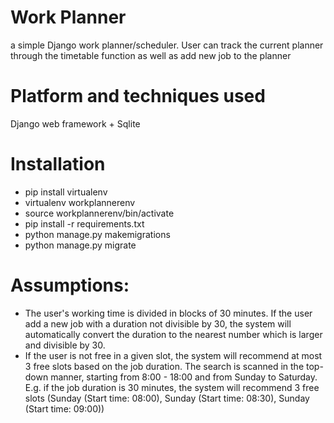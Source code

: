 # Work Planner
a simple Django work planner/scheduler. User can track the current planner through the timetable function as well as add new job to the planner

# Platform and techniques used
Django web framework + Sqlite

# Installation
* pip install virtualenv
* virtualenv workplannerenv
* source workplannerenv/bin/activate
* pip install -r requirements.txt
* python manage.py makemigrations
* python manage.py migrate

# Assumptions:
* The user's working time is divided in blocks of 30 minutes. If the user add a new job with a duration not divisible by 30, the system will automatically convert the duration to the nearest number which is larger and divisible by 30.
* If the user is not free in a given slot, the system will recommend at most 3 free slots based on the job duration. The search is scanned in the top-down manner, starting from 8:00 - 18:00 and from Sunday to Saturday. E.g. if the job duration is 30 minutes, the system will recommend 3 free slots (Sunday (Start time: 08:00), Sunday (Start time: 08:30), Sunday (Start time: 09:00))